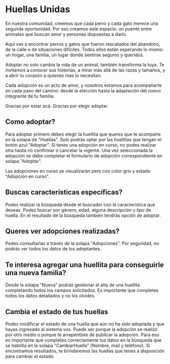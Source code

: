 # Huellas Unidas
En nuestra comunidad, creemos que cada perro y cada gato merece una segunda oportunidad. Por eso creamos este espacio: un puente entre animales que buscan amor y personas dispuestas a darlo.

Aquí vas a encontrar perros y gatos que fueron rescatados del abandono, de la calle o de situaciones difíciles. Todos ellos están esperando lo mismo: un hogar, una familia, un lugar donde sentirse seguros y queridos.

Adoptar no solo cambia la vida de un animal, también transforma la tuya. Te invitamos a conocer sus historias, a mirar más allá de las razas y tamaños, y a abrir tu corazón a quienes más lo necesitan.

Cada adopción es un acto de amor, y nosotros estamos para acompañarte en cada paso del camino: desde la elección hasta la adaptación del nuevo integrante de tu familia.

Gracias por estar acá. Gracias por elegir adoptar.

## Como adoptar?

Para adoptar primero debes elegir la huellita que queres que te acompañe en la solapa de "Huellas". Solo podrás optar por las huellitas que tengan el botón azul "Adoptar". Si tenes una adopción en curso, no podes realizar otra hasta no confirmar o cancelar la vigente.
Una vez seleccionada la adopción se debe completar el formulario de adopción correspondiente en solapa "Adoptar".

Las adopciones en curso se visualizarán pero con color gris y estado "Adopción en curso".

## Buscas características específicas?

Podes realizar la búsqueda desde el buscador con la característica que deseas. Podes buscar por género, edad, alguna descripción y tipo de huella. En el resultado de la búsqueda también tendrás opción de adoptar.

## Queres ver adopciones realizadas?

Podes consultarlas a través de la solapa "Adopciones".
Por seguridad, no podrás ver todos los datos de los adoptantes.

## Te interesa agregar una huellita para conseguirle una nueva familia?

Desde la solapa "Nueva" podrás gestionar el alta de una huellita completando todos los campos solicitados. Es importante que completes todos los datos detallados y no los olvides.

## Cambia el estado de tus huellas

Podes modificar el estado de una huella que aún no ha sido adoptada y que hayas ingresado al sistema vos. Puede ser porque la adopción se realizó por otro medio o porque te arrepentiste de publicar la adopción. Para eso es importante que completes correctamente tus datos en la búsqueda que se habilita en la solapa "CambiarHuella" (Nombre, mail y teléfono). Si encontramos resultados, te brindaremos las huellas que tenes a disposición para cambiar el estado.



